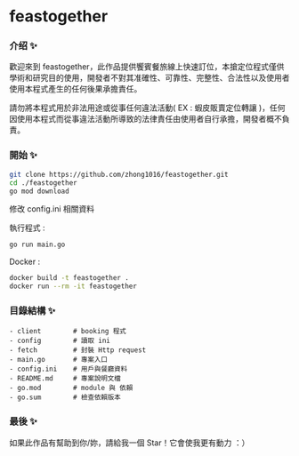 # feastogether

### 介绍 ✨

歡迎來到 feastogether，此作品提供饗賓餐旅線上快速訂位，本搶定位程式僅供學術和研究目的使用，開發者不對其准確性、可靠性、完整性、合法性以及使用者使用本程式產生的任何後果承擔責任。

請勿將本程式用於非法用途或從事任何違法活動( EX : 蝦皮販賣定位轉讓 )，任何因使用本程式而從事違法活動所導致的法律責任由使用者自行承擔，開發者概不負責。

### 開始 ✨

```bash
git clone https://github.com/zhong1016/feastogether.git
cd ./feastogether
go mod download
```

修改 config.ini 相關資料

執行程式 :

```bash
go run main.go
```

Docker :

```bash
docker build -t feastogether .
docker run --rm -it feastogether
```

### 目錄結構 ✨

```text
- client        # booking 程式
- config        # 讀取 ini
- fetch         # 封裝 Http request
- main.go       # 專案入口
- config.ini    # 用戶與餐廳資料
- README.md     # 專案說明文檔
- go.mod        # module 與 依賴
- go.sum        # 檢查依賴版本
```

### 最後 ✨

如果此作品有幫助到你/妳，請給我一個 Star！它會使我更有動力 ：）
